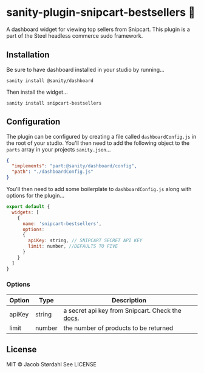 # sanity-plugin-snipcart-bestsellers 🔌

A dashboard widget for viewing top sellers from Snipcart.
This plugin is a part of the Steel headless commerce sudo framework.

## Installation

Be sure to have dashboard installed in your studio by running...

```shell
sanity install @sanity/dashboard
```

Then install the widget...

```shell
sanity install snipcart-bestsellers
```

## Configuration

The plugin can be configured by creating a file called `dashboardConfig.js` in the root of your studio. You'll then need to add the following object to the `parts` array in your projects `sanity.json`...

```json
{ 
  "implements": "part:@sanity/dashboard/config", 
  "path": "./dashboardConfig.js" 
}
```

You'll then need to add some boilerplate to `dashboardConfig.js` along with options for the plugin...

```javascript
export default {
  widgets: [
    {
      name: 'snipcart-bestsellers',
      options: 
      {
        apiKey: string, // SNIPCART SECRET API KEY
        limit: number, //DEFAULTS TO FIVE
      }
    }
  ]
}
```

### Options

| Option | Type   | Description |
|--------|--------|-------------|
| apiKey | string | a secret api key from Snipcart. Check the [docs](https://docs.snipcart.com/v3/api-reference/authentication). |
| limit  | number | the number of products to be returned |

## License

MIT © Jacob Størdahl
See LICENSE
